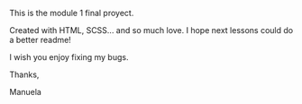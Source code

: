 This is the module 1 final proyect. 

Created with HTML, SCSS... and so much love. I hope next lessons could do a better readme!

I wish you enjoy fixing my bugs. 

Thanks,

Manuela